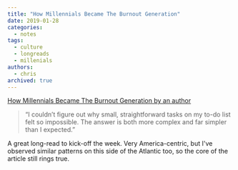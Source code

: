 ```yaml
---
title: "How Millennials Became The Burnout Generation"
date: 2019-01-28
categories:
  - notes
tags:
  - culture
  - longreads
  - millenials
authors:
  - chris
archived: true
---
```


[How Millennials Became The Burnout Generation by an author](https://www.buzzfeednews.com/article/annehelenpetersen/millennials-burnout-generation-debt-work)

> “I couldn’t figure out why small, straightforward tasks on my to-do list felt so impossible. The answer is both more complex and far simpler than I expected.”

A great long-read to kick-off the week. Very America-centric, but I've observed similar patterns on this side of the Atlantic too, so the core of the article still rings true.
